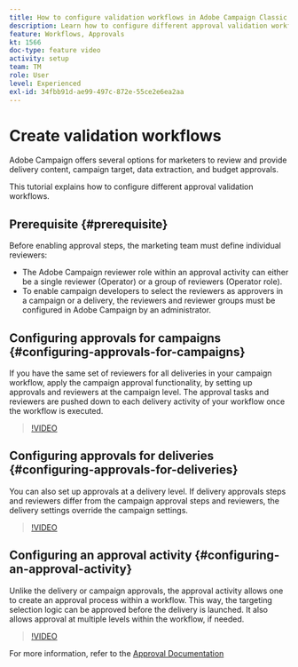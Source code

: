 ```yaml
---
title: How to configure validation workflows in Adobe Campaign Classic
description: Learn how to configure different approval validation workflows.
feature: Workflows, Approvals
kt: 1566
doc-type: feature video
activity: setup
team: TM
role: User
level: Experienced
exl-id: 34fbb91d-ae99-497c-872e-55ce2e6ea2aa
---
```


# Create validation workflows

Adobe Campaign offers several options for marketers to review and provide delivery content, campaign target, data extraction, and budget approvals.

This tutorial explains how to configure different approval validation workflows.

## Prerequisite {#prerequisite}

Before enabling approval steps, the marketing team must define individual reviewers:

* The Adobe Campaign reviewer role within an approval activity can either be a single reviewer (Operator) or a group of reviewers (Operator role).
* To enable campaign developers to select the reviewers as approvers in a campaign or a delivery, the reviewers and reviewer groups must be configured in Adobe Campaign by an administrator.

## Configuring approvals for campaigns  {#configuring-approvals-for-campaigns}

 If you have the same set of reviewers for all deliveries in your campaign workflow, apply the campaign approval functionality, by setting up approvals and reviewers at the campaign level. The approval tasks and reviewers are pushed down to each delivery activity of your workflow once the workflow is executed.

>[!VIDEO](https://video.tv.adobe.com/v/25175?quality=12)

## Configuring approvals for deliveries  {#configuring-approvals-for-deliveries}

You can also set up approvals at a delivery level. If delivery approvals steps and reviewers differ from the campaign approval steps and reviewers, the delivery settings override the campaign settings.

>[!VIDEO](https://video.tv.adobe.com/v/25176?quality=12)

## Configuring an approval activity  {#configuring-an-approval-activity}

Unlike the delivery or campaign approvals, the approval activity allows one to create an approval process within a workflow. This way, the targeting selection logic can be approved before the delivery is launched. It also allows approval at multiple levels within the workflow, if needed.

>[!VIDEO](https://video.tv.adobe.com/v/25174?quality=12)

For more information, refer to the [Approval Documentation](https://experienceleague.adobe.com/docs/campaign-classic/using/automating-with-workflows/flow-control-activities/approval.html)
